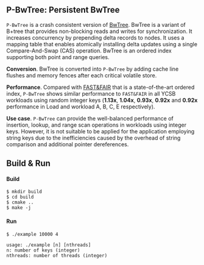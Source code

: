 ## P-BwTree: Persistent BwTree

`P-BwTree` is a crash consistent version of [BwTree](https://ieeexplore.ieee.org/abstract/document/6544834). 
BwTree is a variant of B+tree that provides non-blocking reads and writes for synchronization. 
It increases concurrency by prepending delta records to nodes. It uses a mapping table that enables
atomically installing delta updates using a single Compare-And-Swap (CAS) operation.
BwTree is an ordered index supporting both point and range queries.

**Conversion**. BwTree is converted into `P-BwTree` by adding cache line flushes and memory fences after each critical volatile store. 

**Performance**. Compared with [FAST&FAIR](https://www.usenix.org/conference/fast18/presentation/hwang) that is a state-of-the-art ordered index, 
`P-BwTree` shows similar performance to `FAST&FAIR` in all YCSB workloads using random integer keys (**1.13x**, **1.04x**, **0.93x**, **0.92x** 
and **0.92x** performance in Load and workload A, B, C, E respectively).

**Use case**. `P-BwTree` can provide the well-balanced performance of insertion, lookup, and range scan operations in workloads using integer keys.
However, it is not suitable to be applied for the application employing string keys due to the inefficiencies caused by the overhead of string 
comparison and additional pointer dereferences.


## Build & Run

#### Build

```
$ mkdir build
$ cd build
$ cmake ..
$ make -j
```

#### Run

```
$ ./example 10000 4

usage: ./example [n] [nthreads]
n: number of keys (integer)
nthreads: number of threads (integer)
```
